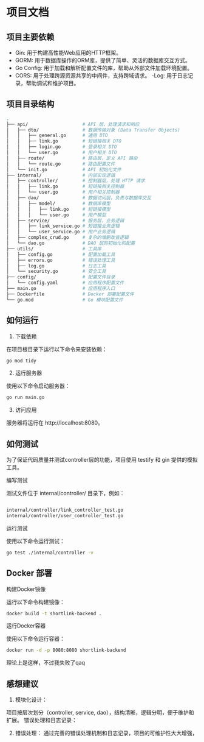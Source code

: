 # 项目文档
## 项目主要依赖
- Gin: 用于构建高性能Web应用的HTTP框架。
- GORM: 用于数据库操作的ORM库，提供了简单、灵活的数据库交互方式。
- Go Config: 用于加载和解析配置文件的库，帮助从外部文件加载环境配置。
- CORS: 用于处理跨源资源共享的中间件，支持跨域请求。
-Log: 用于日志记录，帮助调试和维护项目。
## 项目目录结构
```bash
.
├── api/                    # API 层，处理请求和响应
│   ├── dto/                # 数据传输对象 (Data Transfer Objects)
│   │   ├── general.go      # 通用 DTO
│   │   ├── link.go         # 短链接相关 DTO
│   │   ├── login.go        # 登录相关 DTO
│   │   └── user.go         # 用户相关 DTO
│   ├── route/              # 路由层，定义 API 路由
│   │   └── route.go        # 路由配置文件
│   └── init.go             # API 初始化文件
├── internal/               # 内部实现逻辑
│   ├── controller/         # 控制器层，处理 HTTP 请求
│   │   ├── link.go         # 短链接相关控制器
│   │   └── user.go         # 用户相关控制器
│   ├── dao/                # 数据访问层，负责与数据库交互
│   │   ├── model/          # 数据库模型
│   │   │   ├── link.go     # 短链接模型
│   │   │   └── user.go     # 用户模型
│   ├── service/            # 服务层，业务逻辑
│   │   ├── link_service.go # 短链接业务逻辑
│   │   └── user_service.go # 用户业务逻辑
│   ├── complex_crud.go     # 复杂的增删改查逻辑
│   └── dao.go              # DAO 层的初始化和配置
├── utils/                  # 工具库
│   ├── config.go           # 配置加载工具
│   ├── errors.go           # 错误处理工具
│   ├── log.go              # 日志工具
│   └── security.go         # 安全工具
├── config/                 # 配置文件目录
│   └── config.yaml         # 应用程序配置文件
├── main.go                 # 应用程序入口
├── Dockerfile              # Docker 部署配置文件
└── go.mod                  # Go 模块配置文件

```
## 如何运行

1. 下载依赖

在项目根目录下运行以下命令来安装依赖：
```bash
go mod tidy
```
2. 运行服务器

使用以下命令启动服务器：
```bash
go run main.go
```
3. 访问应用

服务器将运行在 http://localhost:8080。

## 如何测试
为了保证代码质量并测试controller层的功能，项目使用 testify 和 gin 提供的模拟工具。

编写测试

测试文件位于 internal/controller/ 目录下，例如：

```bash

internal/controller/link_controller_test.go
internal/controller/user_controller_test.go
```

运行测试

使用以下命令运行测试：

```bash
go test ./internal/controller -v
```

## Docker 部署
构建Docker镜像

运行以下命令构建镜像：

```bash
docker build -t shortlink-backend .
```

运行Docker容器

使用以下命令运行容器：

```bash
docker run -d -p 8080:8080 shortlink-backend
```

理论上是这样，不过我失败了qaq

## 感想建议
1. 模块化设计：

项目按层次划分（controller, service, dao），结构清晰，逻辑分明，便于维护和扩展。
错误处理和日志记录：

2. 错误处理：
通过完善的错误处理机制和日志记录，项目的可维护性大大增强，
